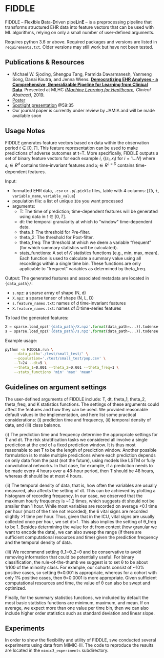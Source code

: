# FIDDLE

FIDDLE – <b>F</b>lex<b>I</b>ble <b>D</b>ata-<b>D</b>riven pipe<b>L</b>in<b>E</b> – is a preprocessing pipeline that transforms structured EHR data into feature vectors that can be used with ML algorithms, relying on only a small number of user-defined arguments. 

Requires python 3.6 or above. Required packages and versions are listed in `requirements.txt`. Older versions may still work but have not been tested. 

## Publications & Resources

- Michael W. Sjoding, Shengpu Tang, Parmida Davarmanesh, Yanmeng Song, Danai Koutra, and Jenna Wiens. <b>[Democratizing EHR Analyses - a Comprehensive, Generalizable Pipeline for Learning from Clinical Data](https://www.mlforhc.org/s/Sjoding-jete.pdf)</b>. Presented at MLHC <i>([Machine Learning for Healthcare](https://www.mlforhc.org/), Clinical Abstract)</i>, 2019.
- [Poster](https://umich.box.com/s/c6rqkpd2t7gdagbjn0l5cuhaobq5zfoo)
- [Spotlight presentation](https://www.ustream.tv/recorded/123483299) @59:35
- Our journal paper is currently under review by JAMIA and will be made available soon

## Usage Notes
FIDDLE generates feature vectors based on data within the observation period $`t\in[0,T]`$. This feature representation can be used to make predictions of adverse outcomes at t=T. More specifically, FIDDLE outputs a set of binary feature vectors for each example $`i`$, $`\{(s_i,x_i)\ \text{for}\ i=1 \dots N\}`$ where $`s_i \in R^d`$ contains time-invariant features and $`x_i \in R^{L \times D}`$ contains time-dependent features.

Input: 
- formatted EHR data, `.csv` or `.p`/`.pickle` files, table with 4 columns: \[`ID`, `t`, `variable_name`, `variable_value`\]
- population file: a list of unique `ID`s you want processed
- arguments:
    - T: The time of prediction; time-dependent features will be generated using data in $`t\in[0,T]`$. 
    - dt: the temporal granularity at which to "window" time-dependent data. 
    - theta_1: The threshold for Pre-filter.
    - theta_2: The threshold for Post-filter.
    - theta_freq: The threshold at which we deem a variable “frequent” (for which summary statistics will be calculated).
    - stats_functions: A set of 𝐾 statistics functions (e.g., min, max, mean). Each function is used to calculate a summary value using all recordings within a single time bin. These functions are only applicable to “frequent” variables as determined by theta_freq.

Output: The generated features and associated metadata are located in `{data_path}/`:

- `s.npz`: a sparse array of shape (N, d)
- `X.npz`: a sparse tensor of shape (N, L, D)
- `s.feature_names.txt`: names of _d_ time-invariant features
- `X.feature_names.txt`: names of _D_ time-series features


To load the generated features:
```python
X = sparse.load_npz('{data_path}/X.npz'.format(data_path=...)).todense()
s = sparse.load_npz('{data_path}/s.npz'.format(data_path=...)).todense()
```


Example usage:
```bash
python -m FIDDLE.run \
    --data_path='./test/small_test/' \
    --population='./test/small_test/pop.csv' \
    --T=24 --dt=5 \
    --theta_1=0.001 --theta_2=0.001 --theta_freq=1 \
    --stats_functions 'min' 'max' 'mean'
```

## Guidelines on argument settings
The user-defined arguments of FIDDLE include: T, dt, theta_1, theta_2, theta_freq, and K statistics functions. The settings of these arguments could affect the features and how they can be used. We provided reasonable default values in the implementation, and here list some practical considerations: (i) prediction time and frequency, (ii) temporal density of data, and (iii) class balance.

(i) The prediction time and frequency determine the appropriate settings for T and dt. The risk stratification tasks we considered all involve a single prediction at the end of a fixed prediction window. It is thus most reasonable to set T to be the length of prediction window. Another possible formulation is to make multiple predictions where each prediction depends on only data from the past (not the future), using models like LSTM or fully convolutional networks. In that case, for example, if a prediction needs to be made every 4 hours over a 48-hour period, then T should be 48 hours, whereas dt should be at most 4 hours. 

(ii) The temporal density of data, that is, how often the variables are usually measured, also affects the setting of dt. This can be achieved by plotting a histogram of recording frequency. In our case, we observed that the maximum hourly frequency is ~1.2 times, which suggests dt should not be smaller than 1 hour. While most variables are recorded on average <0.1 time per hour (most of the time not recorded), the 6 vital signs are recorded slightly >1 time per hour. Thus, given that in the ICU, vital signs are usually collected once per hour, we set dt=1. This also implies the setting of θ_freq to be 1. Besides determining the value for dt from context (how granular we want to encode the data), we can also sweep the range (if there are sufficient computational resources and time) given the prediction frequency and the temporal density of data. 

(iii) We recommend setting θ_1=θ_2=θ and be conservative to avoid removing information that could be potentially useful. For binary classification, the rule-of-the-thumb we suggest is to set θ to be about 1/100 of the minority class. For example, our cohorts consist of ~10% positive cases, so setting θ=0.001 is appropriate, whereas for a cohort with only 1% positive cases, then θ=0.0001 is more appropriate. Given sufficient computational resources and time, the value of θ can also be swept and optimized. 

Finally, for the summary statistics functions, we included by default the most basic statistics functions are minimum, maximum, and mean. If on average, we expect more than one value per time bin, then we can also include higher order statistics such as standard deviation and linear slope.



## Experiments

In order to show the flexibility and utility of FIDDLE, swe conducted several experiments using data from MIMIC-III. The code to reproduce the results are located in the `mimic3_experiments` subdirectory. 
